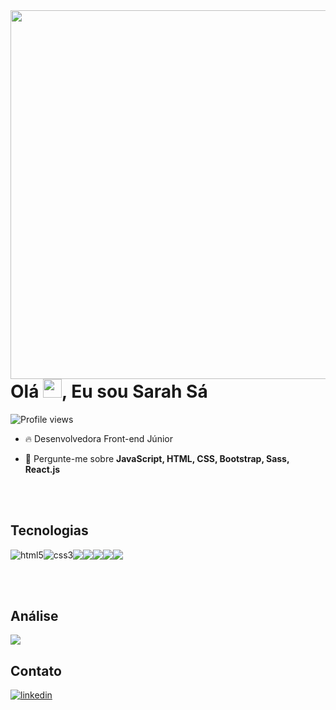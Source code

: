 <img align="right" height="590em" src="https://user-images.githubusercontent.com/98770963/203174635-823d0b40-3bf4-41f9-b146-185017c398ec.png"/>
<h1 align="left">Olá <img src="https://raw.githubusercontent.com/kaueMarques/kaueMarques/master/hi.gif" height="30px">, Eu sou Sarah Sá</h1>

<p align="left"> <img src="https://komarev.com/ghpvc/?username=sarahalvessa&color=yellow" alt="Profile views" /></p>

- 🔥 Desenvolvedora Front-end Júnior

- 💬 Pergunte-me sobre **JavaScript, HTML, CSS, Bootstrap, Sass, React.js**

<br><br>

## Tecnologias
<div style="display: flex">
  <img src="https://img.shields.io/badge/-HTML5-05122A?style=flat&logo=html5" alt="html5"/>
  <img src="https://img.shields.io/badge/-CSS-05122A?style=flat&logo=CSS3" alt="css3"/>
  <img src="https://img.shields.io/badge/-JavaScript-05122A?style=flat&logo=javascript"/>
  <img src="https://img.shields.io/badge/-Sass-05122A?style=flat&logo=sass"/>
  <img src="https://img.shields.io/badge/-Bootstrap-05122A?style=flat&logo=bootstrap"/>
  <img src="https://img.shields.io/badge/-React.js-05122A?style=flat&logo=react"/>
  <img src="https://img.shields.io/badge/-Git-05122A?style=flat&logo=git"/>
</div>

<br><br>

## Análise

<img src="https://github-readme-stats.vercel.app/api?username=sarahalvessa&show_icons=true&theme=dark"/>

## Contato

<a href="https://www.linkedin.com/in/sarah-alves-de-s%C3%A1-a48581229/" target="_blank">
  <img align="center" src="https://img.shields.io/badge/-sarahsa-05122A?style=flat&logo=linkedin" alt="linkedin"/>
</a>
